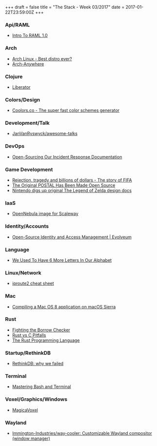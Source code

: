 +++
draft = false
title = "The Stack - Week 03/2017"
date = 2017-01-22T23:59:00Z
+++



### Api/RAML

 - [Intro To RAML 1.0][Introtoraml10sap1ensblog]

[Introtoraml10sap1ensblog]: http://sap1ens.com/blog/2016/12/26/intro-to-raml-1-dot-0/



### Arch

 - [Arch Linux - Best distro ever?][Archlinuxbestdistroeverakitaonrailscom]
 - [Arch-Anywhere][Archanywhere]

[Archlinuxbestdistroeverakitaonrailscom]: http://www.akitaonrails.com/2017/01/10/arch-linux-best-distro-ever
[Archanywhere]: https://arch-anywhere.org/



### Clojure

 - [Liberator][Liberatorwelcome]

[Liberatorwelcome]: http://clojure-liberator.github.io/liberator/



### Colors/Design

 - [Coolors.co - The super fast color schemes generator][Coolorscothesuperfastcolorschemesgenerator]

[Coolorscothesuperfastcolorschemesgenerator]: https://coolors.co/



### Development/Talk

 - [JanVanRyswyck/awesome-talks][Janvanryswyckawesometalks]

[Janvanryswyckawesometalks]: https://github.com/JanVanRyswyck/awesome-talks



### DevOps

 - [Open-Sourcing Our Incident Response Documentation][Opensourcingourincidentresponsedocumentationpagerduty]

[Opensourcingourincidentresponsedocumentationpagerduty]: https://www.pagerduty.com/blog/incident-response-documentation/



### Game Development

 - [Rejection, tragedy and billions of dollars - The story of FIFA][Rejectiontragedyandbillionsofdollarsthestoryoffifagamesindustrynewsmcv]
 - [The Original POSTAL Has Been Made Open Source][Theoriginalpostalhasbeenmadeopensourcerunningwithscissors]
 - [Nintendo digs up original The Legend of Zelda design docs][Gamasutranintendodigsuporiginalthelegendofzeldadesigndocs]

[Rejectiontragedyandbillionsofdollarsthestoryoffifagamesindustrynewsmcv]: http://www.mcvuk.com/news/read/rejection-tragedy-and-billions-of-dollars-the-story-of-fifa/0120299
[Theoriginalpostalhasbeenmadeopensourcerunningwithscissors]: http://runningwithscissors.com/?p=2318
[Gamasutranintendodigsuporiginalthelegendofzeldadesigndocs]: http://www.gamasutra.com/view/news/288293/Nintendo_digs_up_original_The_Legend_of_Zelda_design_docs.php



### IaaS

 - [OpenNebula image for Scaleway][Opennebulaimageforscalewayzooloo]

[Opennebulaimageforscalewayzooloo]: https://zooloo.org/post/scaleway-opennebula/



### Identity/Accounts

 - [Open-Source Identity and Access Management | Evolveum][Opensourceidentityandaccessmanagementevolveum]

[Opensourceidentityandaccessmanagementevolveum]: https://evolveum.com/



### Language

 - [We Used To Have 6 More Letters In Our Alphabet][Weusedtohave6morelettersinouralphabet]

[Weusedtohave6morelettersinouralphabet]: https://omgfacts.com/we-used-to-have-6-more-letters-in-our-alphabet-a7e1a165853d#.2za92gnag



### Linux/Network

 - [iproute2 cheat sheet][Iproute2cheatsheet]

[Iproute2cheatsheet]: http://baturin.org/docs/iproute2/



### Mac

 - [Compiling a Mac OS 8 application on macOS Sierra][Compilingamacos8applicationonmacossierra]

[Compilingamacos8applicationonmacossierra]: https://www.cocoawithlove.com/blog/porting-from-macos8-to-sierra.html



### Rust

 - [Fighting the Borrow Checker][Fightingtheborrowcheckervoid]
 - [Rust vs C Pitfalls][Rustvscpitfalls]
 - [The Rust Programming Language][Therustprogramminglanguage]

[Fightingtheborrowcheckervoid]: https://m-decoster.github.io//2017/01/16/fighting-borrowchk/
[Rustvscpitfalls]: http://www.garin.io/rust-vs-c-pitfalls
[Therustprogramminglanguage]: http://rust-lang.github.io/book/ch12-00-an-io-project.html



### Startup/RethinkDB

 - [RethinkDB: why we failed][Rethinkdbwhywefailed]

[Rethinkdbwhywefailed]: http://www.defstartup.org/2017/01/18/why-rethinkdb-failed.html



### Terminal

 - [Mastering Bash and Terminal][Masteringbashandterminalblockloopio]

[Masteringbashandterminalblockloopio]: https://www.blockloop.io/mastering-bash-and-terminal



### Voxel/Graphics/Windows

 - [MagicaVoxel][Magicavoxelhome]

[Magicavoxelhome]: https://voxel.codeplex.com/



### Wayland

 - [Immington-Industries/way-cooler: Customizable Wayland compositor (window manager)][Immingtonindustrieswaycoolercustomizablewaylandcompositorwindowmanager]

[Immingtonindustrieswaycoolercustomizablewaylandcompositorwindowmanager]: https://github.com/Immington-Industries/way-cooler


